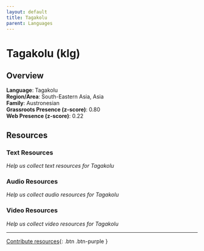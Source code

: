 ```yaml
---
layout: default
title: Tagakolu
parent: Languages
---
```


# Tagakolu (klg)

## Overview

**Language**: Tagakolu  
**Region/Area**: South-Eastern Asia, Asia  
**Family**: Austronesian  
**Grassroots Presence (z-score)**: 0.80  
**Web Presence (z-score)**: 0.22  

## Resources

### Text Resources
*Help us collect text resources for Tagakolu*

### Audio Resources
*Help us collect audio resources for Tagakolu*

### Video Resources
*Help us collect video resources for Tagakolu*

---

[Contribute resources](https://forms.office.com/e/1SfLJx3u1r){: .btn .btn-purple }
